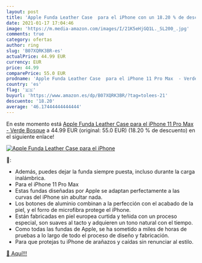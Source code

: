 ```yaml
---
layout: post
title: 'Apple Funda Leather Case  para el iPhone con un 18.20 % de descuento'
date: 2021-01-17 17:04:46
image: 'https://m.media-amazon.com/images/I/21K5eHjGQ1L._SL200_.jpg'
comments: true
category: ofertas
author: ring
slug: 'B07XQRK3BR-es'
actualPrice: 44.99 EUR
currency: EUR
price: 44.99
comparePrice: 55.0 EUR
prodname: 'Apple Funda Leather Case  para el iPhone 11 Pro Max  - Verde Bosque'
country: 'es'
flag: '🇪🇸'
buyurl: 'https://www.amazon.es/dp/B07XQRK3BR/?tag=tolees-21'
descuento: '18.20'
average: '46.17444444444444'
---
```


En este momento está [Apple Funda Leather Case  para el iPhone 11 Pro Max  - Verde Bosque](https://www.amazon.es/dp/B07XQRK3BR/?tag=tolees-21) a 44.99 EUR (original: 55.0 EUR) (18.20 %  de descuento) en el siguiente enlace!

[![Apple Funda Leather Case  para el iPhone](https://m.media-amazon.com/images/I/21K5eHjGQ1L._SL200_.jpg)](https://www.amazon.es/dp/B07XQRK3BR/?tag=tolees-21)

🔎:

- Además, puedes dejar la funda siempre puesta, incluso durante la carga inalámbrica.
- Para el iPhone 11 Pro Max
- Estas fundas diseñadas por Apple se adaptan perfectamente a las curvas del iPhone sin abultar nada.
- Los botones de aluminio combinan a la perfección con el acabado de la piel, y el forro de microfibra protege el iPhone.
- Están fabricadas en piel europea curtida y teñida con un proceso especial, son suaves al tacto y adquieren un tono natural con el tiempo.
- Como todas las fundas de Apple, se ha sometido a miles de horas de pruebas a lo largo de todo el proceso de diseño y fabricación.
- Para que protejas tu iPhone de arañazos y caídas sin renunciar al estilo.

[🛒 Aquí!!!](https://www.amazon.es/dp/B07XQRK3BR/?tag=tolees-21)
